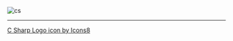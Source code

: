 ![cs](https://user-images.githubusercontent.com/8418700/142288643-faf9c069-549f-4c1d-b476-a7358b45a1ab.png)



<hr/>
<a href="https://icons8.com/icon/55205/c-sharp-logo">C Sharp Logo icon by Icons8</a>
